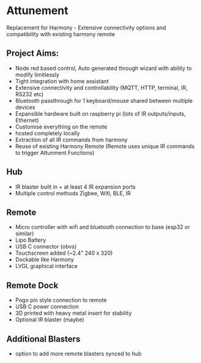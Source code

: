 # Attunement
Replacement for Harmony - Extensive connectivity options and compatibility with existing harmony remote

## Project Aims:
- Node red based control, Auto generated through wizard with ability to modify limitlessly
- Tight integration with home assistant
- Extensive connectivity and controllability (MQTT, HTTP, terminal, IR, RS232 etc)
- Bluetooth passthrough for 1 keyboard/mouse shared between multiple devices
- Expansible hardware built on raspberry pi (lots of IR outputs/inputs, Ethernet)
- Customise everything on the remote
- hosted completely locally
- Extraction of all IR commands from harmony
- Reuse of existing Harmony Remote (Remote uses unique IR commands to trigger Attunment Functions)

## Hub
- IR blaster built in + at least 4 IR expansion ports
- Multiple control methods Zigbee, Wifi, BLE, IR

## Remote
- Micro controller with wifi and bluetooth connection to base (esp32 or similar)
- Lipo Battery
- USB C connector (obvs)
- Touchscreen added (~2.4" 240 x 320)
- Dockable like Harmony
- LVGL graphical interface

## Remote Dock
- Pogo pin style connection to remote
- USB C power connection
- 3D printed with heavy metal insert for stability
- Optional IR blaster (maybe)

## Additional Blasters
- option to add more remote blasters synced to hub
